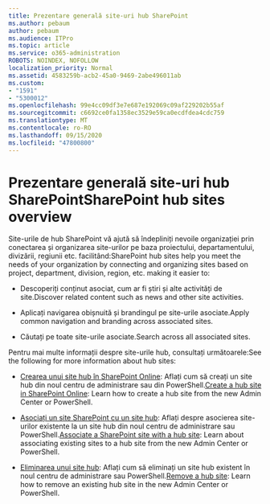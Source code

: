 ```yaml
---
title: Prezentare generală site-uri hub SharePoint
ms.author: pebaum
author: pebaum
ms.audience: ITPro
ms.topic: article
ms.service: o365-administration
ROBOTS: NOINDEX, NOFOLLOW
localization_priority: Normal
ms.assetid: 4583259b-acb2-45a0-9469-2abe496011ab
ms.custom:
- "1591"
- "5300012"
ms.openlocfilehash: 99e4cc09df3e7e687e192069c09af229202b55af
ms.sourcegitcommit: c6692ce0fa1358ec3529e59ca0ecdfdea4cdc759
ms.translationtype: MT
ms.contentlocale: ro-RO
ms.lasthandoff: 09/15/2020
ms.locfileid: "47800800"
---
```

# <a name="sharepoint-hub-sites-overview"></a><span data-ttu-id="e4d15-102">Prezentare generală site-uri hub SharePoint</span><span class="sxs-lookup"><span data-stu-id="e4d15-102">SharePoint hub sites overview</span></span>

<span data-ttu-id="e4d15-103">Site-urile de hub SharePoint vă ajută să îndepliniți nevoile organizației prin conectarea și organizarea site-urilor pe baza proiectului, departamentului, divizării, regiunii etc. facilitând:</span><span class="sxs-lookup"><span data-stu-id="e4d15-103">SharePoint hub sites help you meet the needs of your organization by connecting and organizing sites based on project, department, division, region, etc. making it easier to:</span></span>

- <span data-ttu-id="e4d15-104">Descoperiți conținut asociat, cum ar fi știri și alte activități de site.</span><span class="sxs-lookup"><span data-stu-id="e4d15-104">Discover related content such as news and other site activities.</span></span>

- <span data-ttu-id="e4d15-105">Aplicați navigarea obișnuită și brandingul pe site-urile asociate.</span><span class="sxs-lookup"><span data-stu-id="e4d15-105">Apply common navigation and branding across associated sites.</span></span> 

- <span data-ttu-id="e4d15-106">Căutați pe toate site-urile asociate.</span><span class="sxs-lookup"><span data-stu-id="e4d15-106">Search across all associated sites.</span></span>

<span data-ttu-id="e4d15-107">Pentru mai multe informații despre site-urile hub, consultați următoarele:</span><span class="sxs-lookup"><span data-stu-id="e4d15-107">See the following for more information about hub sites:</span></span>
- <span data-ttu-id="e4d15-108">[Crearea unui site hub în SharePoint Online](https://docs.microsoft.com/sharepoint/create-hub-site): Aflați cum să creați un site hub din noul centru de administrare sau din PowerShell.</span><span class="sxs-lookup"><span data-stu-id="e4d15-108">[Create a hub site in SharePoint Online](https://docs.microsoft.com/sharepoint/create-hub-site): Learn how to create a hub site from the new Admin Center or PowerShell.</span></span>

- <span data-ttu-id="e4d15-109">[Asociați un site SharePoint cu un site hub](https://support.office.com/article/associate-a-sharepoint-site-with-a-hub-site-ae0009fd-af04-4d3d-917d-88edb43efc05): Aflați despre asocierea site-urilor existente la un site hub din noul centru de administrare sau PowerShell.</span><span class="sxs-lookup"><span data-stu-id="e4d15-109">[Associate a SharePoint site with a hub site](https://support.office.com/article/associate-a-sharepoint-site-with-a-hub-site-ae0009fd-af04-4d3d-917d-88edb43efc05): Learn about associating existing sites to a hub site from the new Admin Center or PowerShell.</span></span>

- <span data-ttu-id="e4d15-110">[Eliminarea unui site hub](https://docs.microsoft.com/sharepoint/remove-hub-site): Aflați cum să eliminați un site hub existent în noul centru de administrare sau PowerShell.</span><span class="sxs-lookup"><span data-stu-id="e4d15-110">[Remove a hub site](https://docs.microsoft.com/sharepoint/remove-hub-site): Learn how to remove an existing hub site in the new Admin Center or PowerShell.</span></span>

